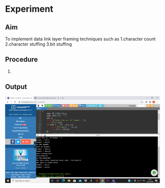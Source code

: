 # Experiment
## Aim
To implement data link layer framing techniques such as
1.character count
2.character stuffing
3.bit stuffing
## Procedure
1.
## Output
![Output](Experiment-1.png)

